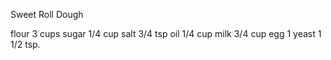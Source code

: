 Sweet Roll Dough

flour	3 cups
sugar 	1/4 cup
salt	3/4 tsp
oil 	1/4 cup
milk	3/4 cup
egg 	1
yeast	1 1/2 tsp.